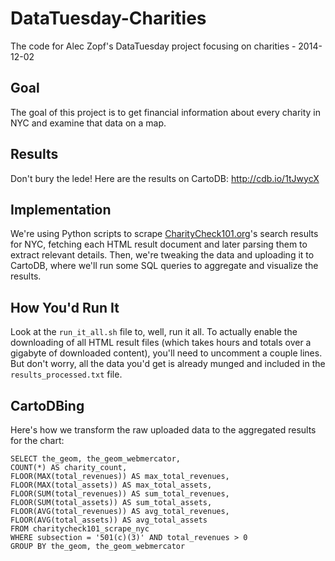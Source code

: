 DataTuesday-Charities
=====================

The code for Alec Zopf's DataTuesday project focusing on charities - 2014-12-02

Goal
---
The goal of this project is to get financial information about every charity in NYC and examine that data on a map.

Results
---
Don't bury the lede!  Here are the results on CartoDB: http://cdb.io/1tJwycX

Implementation
---
We're using Python scripts to scrape [CharityCheck101.org](http://www.CharityCheck101.org/)'s search results for NYC, fetching each HTML result document and later parsing them to extract relevant details.  Then, we're tweaking the data and uploading it to CartoDB, where we'll run some SQL queries to aggregate and visualize the results.

How You'd Run It
---
Look at the `run_it_all.sh` file to, well, run it all.  To actually enable the downloading of all HTML result files (which takes hours and totals over a gigabyte of downloaded content), you'll need to uncomment a couple lines.  But don't worry, all the data you'd get is already munged and included in the `results_processed.txt` file.

CartoDBing
---
Here's how we transform the raw uploaded data to the aggregated results for the chart:
```
SELECT the_geom, the_geom_webmercator,
COUNT(*) AS charity_count,
FLOOR(MAX(total_revenues)) AS max_total_revenues,
FLOOR(MAX(total_assets)) AS max_total_assets,
FLOOR(SUM(total_revenues)) AS sum_total_revenues,
FLOOR(SUM(total_assets)) AS sum_total_assets,
FLOOR(AVG(total_revenues)) AS avg_total_revenues,
FLOOR(AVG(total_assets)) AS avg_total_assets 
FROM charitycheck101_scrape_nyc 
WHERE subsection = '501(c)(3)' AND total_revenues > 0
GROUP BY the_geom, the_geom_webmercator
```
